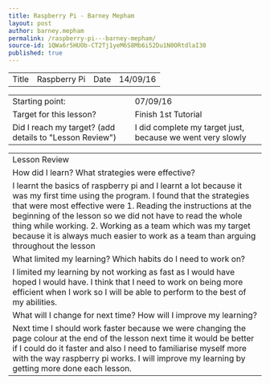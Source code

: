 ```yaml
---
title: Raspberry Pi - Barney Mepham
layout: post
author: barney.mepham
permalink: /raspberry-pi---barney-mepham/
source-id: 1QWa6r5HUOb-CT2Tj1yeM6S8Mb6i52Du1N0ORtdlaI30
published: true
---
```

<table>
  <tr>
    <td>Title</td>
    <td>Raspberry Pi</td>
    <td>Date</td>
    <td>14/09/16</td>
  </tr>
</table>


<table>
  <tr>
    <td>Starting point:</td>
    <td>07/09/16</td>
  </tr>
  <tr>
    <td>Target for this lesson?</td>
    <td>Finish 1st Tutorial</td>
  </tr>
  <tr>
    <td>Did I reach my target? 
(add details to "Lesson Review")</td>
    <td>I did complete my target just, because we went very slowly</td>
  </tr>
</table>


<table>
  <tr>
    <td>Lesson Review</td>
  </tr>
  <tr>
    <td>How did I learn? What strategies were effective? </td>
  </tr>
  <tr>
    <td>I learnt the basics of raspberry pi and I learnt a lot because it was my first time using the program.
I found that the strategies that were most effective were 
1. Reading the instructions at the beginning of the lesson so we did not have to read the whole thing while working.
2. Working as a team which was my target because it is always much easier to work as a team than arguing throughout the lesson</td>
  </tr>
  <tr>
    <td>What limited my learning? Which habits do I need to work on? </td>
  </tr>
  <tr>
    <td>I limited my learning by not working as fast as I would have hoped I would have.
I think that I need to work on being more efficient when I work so I will be able to perform to the best of my abilities. </td>
  </tr>
  <tr>
    <td>What will I change for next time? How will I improve my learning?</td>
  </tr>
  <tr>
    <td>Next time I should work faster because we were changing the page colour at the end of the lesson next time it would be better if I could do it faster and also I need to familiarise myself more with the way raspberry pi works.
I will improve my learning by getting more done each lesson. </td>
  </tr>
</table>


